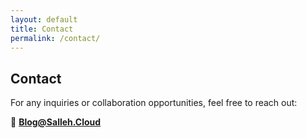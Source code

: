 ```yaml
---
layout: default
title: Contact
permalink: /contact/
---
```


## Contact

For any inquiries or collaboration opportunities, feel free to reach out:

📧 **[Blog@Salleh.Cloud](mailto:Blog@Salleh.Cloud)**
